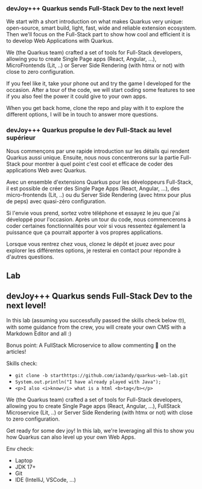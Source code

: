 
### devJoy+++ Quarkus sends Full-Stack Dev to the next level!



We start with a short introduction on what makes Quarkus very unique: open-source, smart build,  light, fast, wide and reliable extension ecosystem. Then we'll focus on the Full-Stack part to show how cool and efficient it is to develop Web Applications with Quarkus.

We (the Quarkus team) crafted a set of tools for Full-Stack developers, allowing you to create Single Page apps (React, Angular, ...), MicroFrontends (Lit, ..) or Server Side Rendering (with htmx or not) with close to zero configuration.

If you feel like it, take your phone out and try the game I developed for the occasion. After a tour of the code, we will start coding some features to see if you also feel the power it could give to your own apps. 

When you get back home, clone the repo and play with it to explore the different options, I will be in touch to answer more questions.

### devJoy+++ Quarkus propulse le dev Full-Stack au level supérieur

Nous commençons par une rapide introduction sur les détails qui rendent Quarkus aussi unique. Ensuite, nous nous concentrerons sur la partie Full-Stack pour montrer à quel point c'est cool et efficace de coder des applications Web avec Quarkus.

Avec un ensemble d'extensions Quarkus pour les développeurs Full-Stack, il est possible de créer des Single Page Apps (React, Angular, ...), des micro-frontends (Lit, ..) ou du Server Side Rendering (avec htmx pour plus de peps) avec quasi-zéro configuration.

Si l'envie vous prend, sortez votre téléphone et essayez le jeu que j'ai développé pour l'occasion. Après un tour du code, nous commencerons à coder certaines fonctionnalités pour voir si vous ressentez également la puissance que ça pourrait apporter à vos propres applications.

Lorsque vous rentrez chez vous, clonez le dépôt et jouez avec pour explorer les différentes options, je resterai en contact pour répondre à d'autres questions.

## Lab

## devJoy+++ Quarkus sends Full-Stack Dev to the next level!

  

In this lab (assuming you successfully passed the skills check below 🤓), with some guidance from the crew, you will create your own CMS with a Markdown Editor and all :)

Bonus point: A FullStack Microservice to allow commenting 💬 on the articles!

Skills check:

- `git clone -b starthttps://github.com/ia3andy/quarkus-web-lab.git`
- `System.out.println("I have already played with Java");`
- `<p>I also <i>know</i> what is a html <b>tag</b></p>`

We (the Quarkus team) crafted a set of tools for Full-Stack developers, allowing you to create Single Page apps (React, Angular, ...), FullStack Microservice (Lit, ..) or Server Side Rendering (with htmx or not) with close to zero configuration.
  
Get ready for some dev joy! In this lab, we're leveraging all this to show you how Quarkus can also level up your own Web Apps. 

  

Env check:
- Laptop
- JDK 17+
- Git
- IDE (IntelliJ, VSCode, …)